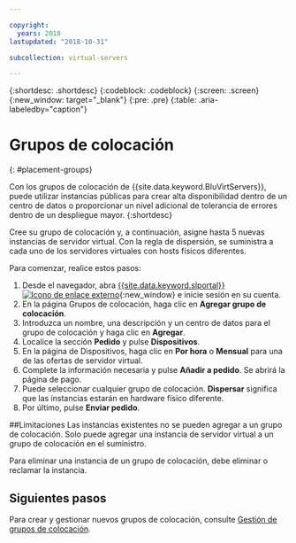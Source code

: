 ```yaml
---

copyright:
  years: 2018
lastupdated: "2018-10-31"

subcollection: virtual-servers

---
```


{:shortdesc: .shortdesc}
{:codeblock: .codeblock}
{:screen: .screen}
{:new_window: target="_blank"}
{:pre: .pre}
{:table: .aria-labeledby="caption"}


# Grupos de colocación
{: #placement-groups}

Con los grupos de colocación de {{site.data.keyword.BluVirtServers}}, puede utilizar instancias públicas para crear alta disponibilidad dentro de un centro de datos o proporcionar un nivel adicional de tolerancia de errores dentro de un despliegue mayor.
{:shortdesc}

Cree su grupo de colocación y, a continuación, asigne hasta 5 nuevas instancias de servidor virtual. Con la regla de dispersión, se suministra a cada uno de los servidores virtuales con hosts físicos diferentes.

Para comenzar, realice estos pasos:

1. Desde el navegador, abra [{{site.data.keyword.slportal}} ![Icono de enlace externo](../icons/launch-glyph.svg "Icono de enlace externo")](https://control.softlayer.com/){:new_window} e inicie sesión en su cuenta.
2. En la página Grupos de colocación, haga clic en **Agregar grupo de colocación**.
3. Introduzca un nombre, una descripción y un centro de datos para el grupo de colocación y haga clic en **Agregar**.
4. Localice la sección **Pedido** y pulse **Dispositivos**.
5. En la página de Dispositivos, haga clic en **Por hora** o **Mensual** para una de las ofertas de servidor virtual.
6. Complete la información necesaria y pulse **Añadir a pedido**. Se abrirá la página de pago.
7. Puede seleccionar cualquier grupo de colocación. **Dispersar** significa que las instancias estarán en hardware físico diferente.
8. Por último, pulse **Enviar pedido**.

##Limitaciones
Las instancias existentes no se pueden agregar a un grupo de colocación. Solo puede agregar una instancia de servidor virtual a un grupo de colocación en el suministro.

Para eliminar una instancia de un grupo de colocación, debe eliminar o reclamar la instancia.

## Siguientes pasos

Para crear y gestionar nuevos grupos de colocación, consulte [Gestión de grupos de colocación](/docs/vsi?topic=virtual-servers-vsi_managing_placegroup).
